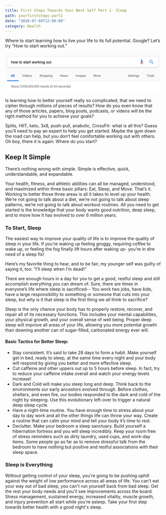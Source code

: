 ```yaml
---
title: First Steps Towards Your Best Self Part 1- Sleep
path: yourfirststeps-part1
date: "2018-07-04T12:00:00"
category: Health
---
```


Where to start learning how to live your life to its full potential. Google? Let’s try “How to start working out.”

![Google Search How To Start Working Out](./googlesearch.jpg)

Is learning how to better yourself really so complicated, that we need to cipher through millions of pieces of results? How do you even know that any of those articles, papers, blog posts, podcasts, or videos will be the right method for you to achieve your goals?

Splits, HIIT, keto, 3x8, push-pull, anabolic, CrossFit- what is all this? Guess you’ll need to pay an expert to help you get started. Maybe the gym down the road can help, but you don’t feel comfortable working out with others. Oh boy, there it is again: Where do you start?

## Keep It Simple

There’s nothing wrong with simple. Simple is effective, quick, understandable, and expandable.

Your health, fitness, and athletic abilities can all be managed, understood, and maximized within three basic pillars: Eat, Sleep, and Move. That’s it. Working to better those three areas is all it takes to level up your health. We’re not going to talk about a diet, we’re not going to talk about sleep patterns, we’re not going to talk about workout routines. All you need to get started is the knowledge that your body wants good nutrition, deep sleep, and to move how it has evolved to over 6 million years.

### To Start, Sleep

The easiest way to improve your quality of life is to improve the quality of sleep in your life. If you’re waking up feeling groggy, requiring coffee to wake up, or feeling the fog finally lift hours after waking up- you’re in dire need of a sleep fix!

Here’s my favorite thing to hear, and to be fair, my younger self was guilty of saying it, too: “I’ll sleep when I’m dead!”

There are enough hours in a day for you to get a good, restful sleep and still accomplish everything you can dream of. Sure, there are times in everyone’s life where sleep is sacrificed-- You work two jobs, have kids, have a large responsibility to something or someone that cuts into your sleep, but why is it that sleep is the first thing we all think to sacrifice?

Sleep is the only chance your body has to properly restore, recover, and repair all of its necessary functions. This includes your mental capabilities, your physical growth, and your overall sense of well being. Proper deep sleep will improve all areas of your life, allowing you more potential growth than downing another can of sugar-filled, carbonated energy ever will.

#### Basic Tactics for Better Sleep:

* Stay consistent. It’s said to take 28 days to form a habit. Make yourself get in bed, ready to sleep, at the same time every night and your body will respond by giving you better and more effective sleep.
* Cut caffeine and other uppers out up to 5 hours before sleep. In fact, try to reduce your caffeine intake overall and watch your energy levels increase!
* Dark and Cold will make you sleep long and deep. Think back to the environments our early ancestors evolved through. Before clothes, shelters, and even fire, our bodies responded to the dark and cold of the night by sleeping. Use this evolutionary left-over to trigger a natural deep sleep cycle.
* Have a night-time routine. You have enough time to stress about your day to day work and all the other things life can throw your way. Create a routine that can calm your mind and tell your body it’s time to rest.
* Declutter. Make your bedroom a sleep sanctuary. Build yourself a hibernation fortress and you will sleep incredibly. Keep your room free of stress reminders such as dirty laundry, used cups, and work-day items. Some people go as far as to remove stressful talk from the bedroom to have nothing but positive and restful associations with their sleep space.

### Sleep is Everything

Without getting control of your sleep, you're going to be pushing uphill against the weight of low performance across all areas of life. You can't eat your way out of bad sleep, you can't run yourself back from bad sleep. Get the rest your body needs and you'll see improvements across the board. Stress management, sustained energy, increased vitality, muscle growth, and injury prevention all start while you're asleep. Take your first step towards better health with a good night's sleep.
